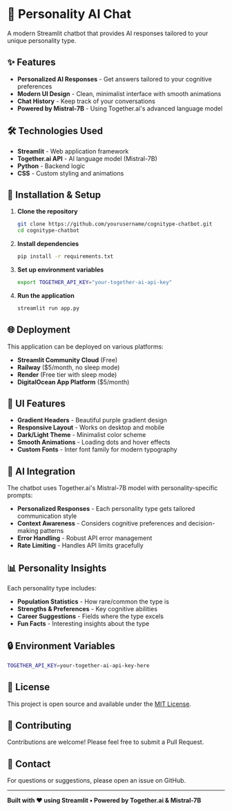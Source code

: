 # 🧠 Personality AI Chat

A modern Streamlit chatbot that provides AI responses tailored to your unique personality type.

## ✨ Features

- **Personalized AI Responses** - Get answers tailored to your cognitive preferences
- **Modern UI Design** - Clean, minimalist interface with smooth animations
- **Chat History** - Keep track of your conversations
- **Powered by Mistral-7B** - Using Together.ai's advanced language model

## 🛠️ Technologies Used

- **Streamlit** - Web application framework
- **Together.ai API** - AI language model (Mistral-7B)
- **Python** - Backend logic
- **CSS** - Custom styling and animations

## 🔧 Installation & Setup

1. **Clone the repository**
   ```bash
   git clone https://github.com/yourusername/cognitype-chatbot.git
   cd cognitype-chatbot
   ```

2. **Install dependencies**
   ```bash
   pip install -r requirements.txt
   ```

3. **Set up environment variables**
   ```bash
   export TOGETHER_API_KEY="your-together-ai-api-key"
   ```

4. **Run the application**
   ```bash
   streamlit run app.py
   ```

## 🌐 Deployment

This application can be deployed on various platforms:

- **Streamlit Community Cloud** (Free)
- **Railway** ($5/month, no sleep mode)
- **Render** (Free tier with sleep mode)
- **DigitalOcean App Platform** ($5/month)

## 🎨 UI Features

- **Gradient Headers** - Beautiful purple gradient design
- **Responsive Layout** - Works on desktop and mobile
- **Dark/Light Theme** - Minimalist color scheme
- **Smooth Animations** - Loading dots and hover effects
- **Custom Fonts** - Inter font family for modern typography

## 🤖 AI Integration

The chatbot uses Together.ai's Mistral-7B model with personality-specific prompts:

- **Personalized Responses** - Each personality type gets tailored communication style
- **Context Awareness** - Considers cognitive preferences and decision-making patterns
- **Error Handling** - Robust API error management
- **Rate Limiting** - Handles API limits gracefully

## 📊 Personality Insights

Each personality type includes:
- **Population Statistics** - How rare/common the type is
- **Strengths & Preferences** - Key cognitive abilities
- **Career Suggestions** - Fields where the type excels
- **Fun Facts** - Interesting insights about the type

## 🔒 Environment Variables

```bash
TOGETHER_API_KEY=your-together-ai-api-key-here
```

## 📝 License

This project is open source and available under the [MIT License](LICENSE).

## 🤝 Contributing

Contributions are welcome! Please feel free to submit a Pull Request.

## 📧 Contact

For questions or suggestions, please open an issue on GitHub.

---

**Built with ❤️ using Streamlit • Powered by Together.ai & Mistral-7B** 